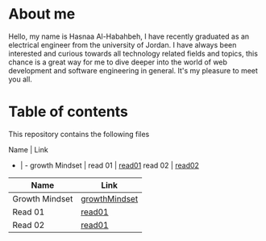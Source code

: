 # About me 
Hello, my name is Hasnaa Al-Habahbeh, I have recently graduated as an electrical engineer from the university of Jordan. I have always been interested and curious towards all technology related fields and topics, this chance is a great way for me to dive deeper into the world of web development and software engineering in general. It's my pleasure to meet you all. 

# Table of contents 
This repository contains the following files 

Name | Link
- | -
growth Mindset | 
read 01 | [read01](https://hasnaa38.github.io/reading-notes/read01)
read 02 | [read02](https://hasnaa38.github.io/reading-notes/read02)

| Name           | Link                                                                    |
| -----------    | -----------                                                             |
| Growth Mindset | [growthMindset](https://hasnaa38.github.io/reading-notes/growthMindset) |
| Read 01        | [read01](https://hasnaa38.github.io/reading-notes/read01)               |
| Read 02        | [read01](https://hasnaa38.github.io/reading-notes/read02)               |
